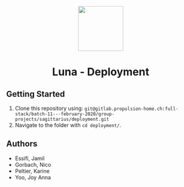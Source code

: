 <div align='center'>
<img height="120" src=".logo/logo.jpg" style="align:center">
<h1>Luna - Deployment</h1>
</div>

## Getting Started

1) Clone this repository using:
`git@gitlab.propulsion-home.ch:full-stack/batch-11---february-2020/group-projects/sagittarius/deployment.git` 
2) Navigate to the folder with `cd deployment/`.

## Authors

- Essifi, Jamil
- Gorbach, Nico
- Peltier, Karine
- Yoo, Joy Anna